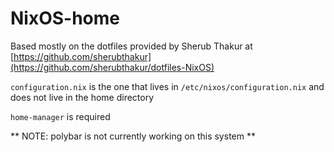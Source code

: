 # NixOS-home 


Based mostly on the dotfiles provided by Sherub Thakur at [https://github.com/sherubthakur](https://github.com/sherubthakur/dotfiles-NixOS)


`configuration.nix` is the one that lives in `/etc/nixos/configuration.nix` and does not live in the home directory


`home-manager` is required


** NOTE: polybar is not currently working on this system **

